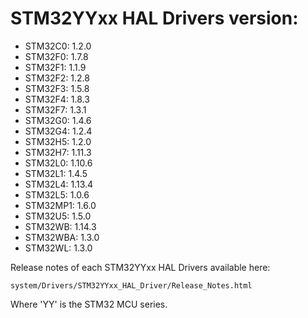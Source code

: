 # STM32YYxx HAL Drivers version:

  * STM32C0: 1.2.0
  * STM32F0: 1.7.8
  * STM32F1: 1.1.9
  * STM32F2: 1.2.8
  * STM32F3: 1.5.8
  * STM32F4: 1.8.3
  * STM32F7: 1.3.1
  * STM32G0: 1.4.6
  * STM32G4: 1.2.4
  * STM32H5: 1.2.0
  * STM32H7: 1.11.3
  * STM32L0: 1.10.6
  * STM32L1: 1.4.5
  * STM32L4: 1.13.4
  * STM32L5: 1.0.6
  * STM32MP1: 1.6.0
  * STM32U5: 1.5.0
  * STM32WB: 1.14.3
  * STM32WBA: 1.3.0
  * STM32WL: 1.3.0

Release notes of each STM32YYxx HAL Drivers available here:

`system/Drivers/STM32YYxx_HAL_Driver/Release_Notes.html`

Where 'YY' is the STM32 MCU series.
